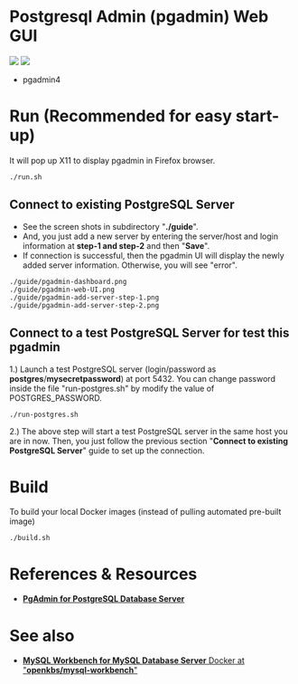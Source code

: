 # Postgresql Admin (pgadmin) Web GUI
[![](https://images.microbadger.com/badges/image/openkbs/pgadmin-docker.svg)](https://microbadger.com/images/openkbs/pgadmin-docker "Get your own image badge on microbadger.com") [![](https://images.microbadger.com/badges/version/openkbs/pgadmin-docker.svg)](https://microbadger.com/images/openkbs/pgadmin-docker "Get your own version badge on microbadger.com")

* pgadmin4
# Run (Recommended for easy start-up)
It will pop up X11 to display pgadmin in Firefox browser.
```
./run.sh
```
## Connect to existing PostgreSQL Server
* See the screen shots in subdirectory "**./guide**".
* And, you just add a new server by entering the server/host and login information at **step-1 and step-2** and then "**Save**".
* If connection is successful, then the pgadmin UI will display the newly added server information.
Otherwise, you will see "error".
```
./guide/pgadmin-dashboard.png
./guide/pgadmin-web-UI.png
./guide/pgadmin-add-server-step-1.png
./guide/pgadmin-add-server-step-2.png
```

## Connect to a test PostgreSQL Server for test this pgadmin
1.) Launch a test PostgreSQL server (login/password as **postgres**/**mysecretpassword**) at port 5432. You can change password inside the file "run-postgres.sh" by modify the value of POSTGRES_PASSWORD.
```
./run-postgres.sh
```
2.) The above step will start a test PostgreSQL server in the same host you are in now. Then, you just follow the previous section "**Connect to existing PostgreSQL Server**" guide to set up the connection.

# Build
To build your local Docker images (instead of pulling automated pre-built image)
```
./build.sh
```

# References & Resources
* [**PgAdmin for PostgreSQL Database Server**](https://www.pgadmin.org/)

# See also
* [**MySQL Workbench for MySQL Database Server** Docker at "**openkbs/mysql-workbench**"](https://hub.docker.com/r/openkbs/mysql-workbench/)
